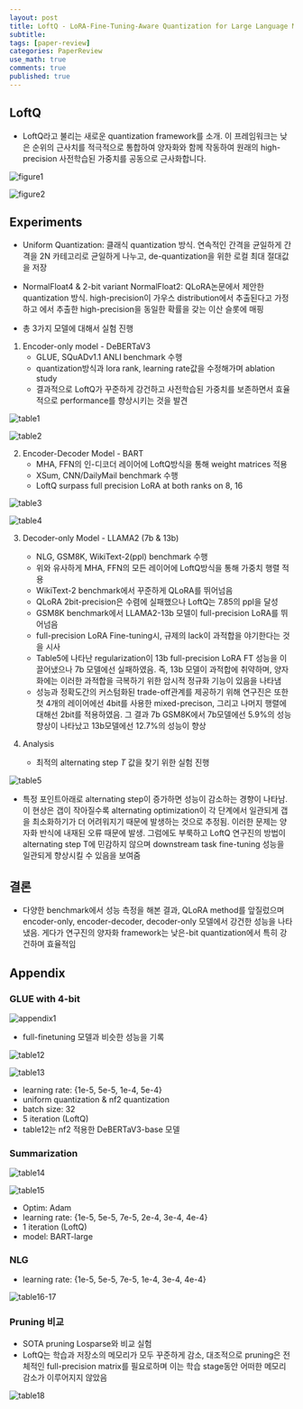 ```yaml
---
layout: post
title: LoftQ - LoRA-Fine-Tuning-Aware Quantization for Large Language Models [2023]
subtitle: 
tags: [paper-review]
categories: PaperReview
use_math: true
comments: true
published: true
---
```


## LoftQ

- LoftQ라고 불리는 새로운 quantization framework를 소개. 이 프레임워크는 낮은 순위의 근사치를 적극적으로 통합하여 양자화와 함께 작동하여 원래의 high-precision 사전학습된 가중치를 공동으로 근사화합니다.

![figure1](/img/LoftQ/figure1.png)

![figure2](/img/LoftQ/figure2.png) 


## Experiments

- Uniform Quantization: 클래식 quantization 방식. 연속적인 간격을 균일하게 간격을 2N 카테고리로 균일하게 나누고, de-quantization을 위한 로컬 최대 절대값을 저장
- NormalFloat4 & 2-bit variant NormalFloat2: QLoRA논문에서 제안한 quantization 방식. high-precision이 가우스 distribution에서 추출된다고 가정하고 에서 추출한 high-precision을 동일한 확률을 갖는 이산 슬롯에 매핑


- 총 3가지 모델에 대해서 실험 진행 
1. Encoder-only model - DeBERTaV3 
   - GLUE, SQuADv1.1 ANLI benchmark 수행
   - quantization방식과 lora rank, learning rate값을 수정해가며 ablation study
   - 결과적으로 LoftQ가 꾸준하게 강건하고 사전학습된 가중치를 보존하면서 효율적으로 performance를 향상시키는 것을 발견

![table1](/img/LoftQ/table1.png) 

![table2](/img/LoftQ/table2.png) 

2. Encoder-Decoder Model - BART 
    - MHA, FFN의 인-디코더 레이어에 LoftQ방식을 통해 weight matrices 적용
    - XSum, CNN/DailyMail benchmark 수행
    - LoftQ surpass full precision LoRA at both ranks on 8, 16

![table3](/img/LoftQ/table3.png)

![table4](/img/LoftQ/table4.png)

3. Decoder-only Model - LLAMA2 (7b & 13b)
    - NLG, GSM8K, WikiText-2(ppl) benchmark 수행
    - 위와 유사하게 MHA, FFN의 모든 레이어에 LoftQ방식을 통해 가중치 행렬 적용 
    - WikiText-2 benchmark에서 꾸준하게 QLoRA를 뛰어넘음
    - QLoRA 2bit-precision은 수렴에 실패했으나 LoftQ는 7.85의 ppl을 달성
    - GSM8K benchmark에서 LLAMA2-13b 모델이 full-precision LoRA를 뛰어넘음
    - full-precision LoRA Fine-tuning시, 규제의 lack이 과적합을 야기한다는 것을 시사
    - Table5에 나타난 regularization이 13b full-precision LoRA FT 성능을 이끌어냈으나 7b 모델에선 실패하였음. 즉, 13b 모델이 과적합에 취약하며, 양자화에는 이러한 과적합을 극복하기 위한 암시적 정규화 기능이 있음을 나타냄
    - 성능과 정확도간의 커스텀화된 trade-off관계를 제공하기 위해 연구진은 또한 첫 4개의 레이어에선 4bit를 사용한 mixed-precison, 그리고 나머지 행렬에 대해선 2bit를 적용하였음. 그 결과 7b GSM8K에서 7b모델에선 5.9%의 성능향상이 나타났고 13b모델에선 12.7%의 성능이 향상


4. Analysis
    - 최적의 alternating step $T$ 값을 찾기 위한 실험 진행

![table5](/img/LoftQ/table5.png) 

- 특정 포인트아래로 alternating step이 증가하면 성능이 감소하는 경향이 나타남. 이 현상은 갭이 작아질수록 alternating optimization이 각 단계에서 일관되게 갭을 최소화하기가 더 어려워지기 때문에 발생하는 것으로 추정됨. 이러한 문제는 양자화 반식에 내재된 오류 때문에 발생. 그럼에도 부룩하고 LoftQ 연구진의 방법이 alternating step T에 민감하지 않으며 downstream task fine-tuning 성능을 일관되게 향상시킬 수 있음을 보여줌  


## 결론 

- 다양한 benchmark에서 성능 측정을 해본 결과, QLoRA method를 앞질렀으며 encoder-only, encoder-decoder, decoder-only 모델에서 강건한 성능을 나타냈음. 게다가 연구진의 양자화 framework는 낮은-bit quantization에서 특히 강건하며 효율적임

## Appendix

### GLUE with 4-bit

![appendix1](/img/LoftQ/appendix1.png) 
- full-finetuning 모델과 비슷한 성능을 기록

![table12](/img/LoftQ/table12.png) 

![table13](/img/LoftQ/table13.png) 

- learning rate: {1e-5, 5e-5, 1e-4, 5e-4}
- uniform quantization & nf2 quantization
- batch size: 32
- 5 iteration (LoftQ)
- table12는 nf2 적용한 DeBERTaV3-base 모델

### Summarization

![table14](/img/LoftQ/table14.png)

![table15](/img/LoftQ/table15.png)

- Optim: Adam
- learning rate: {1e-5, 5e-5, 7e-5, 2e-4, 3e-4, 4e-4}
- 1 iteration (LoftQ)
- model: BART-large

### NLG 

- learning rate: {1e-5, 5e-5, 7e-5, 1e-4, 3e-4, 4e-4}

![table16-17](/img/LoftQ/table16-17.png)

### Pruning 비교

- SOTA pruning Losparse와 비교 실험
- LoftQ는 학습과 저장소의 메모리가 모두 꾸준하게 감소, 대조적으로 pruning은 전체적인 full-precision matrix를 필요로하며 이는 학습 stage동안 어떠한 메모리 감소가 이루어지지 않았음

![table18](/img/LoftQ/table18.png)